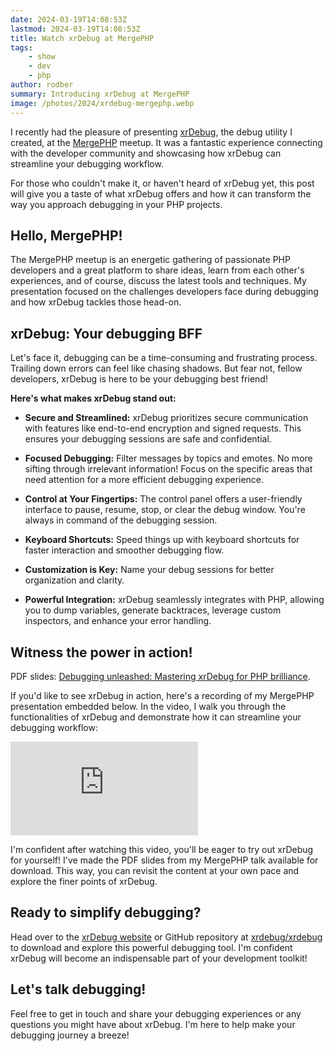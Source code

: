 ```yaml
---
date: 2024-03-19T14:08:53Z
lastmod: 2024-03-19T14:08:53Z
title: Watch xrDebug at MergePHP
tags:
    - show
    - dev
    - php
author: rodber
summary: Introducing xrDebug at MergePHP
image: /photos/2024/xrdebug-mergephp.webp
---
```


I recently had the pleasure of presenting [xrDebug](https://xrdebug.com), the debug utility I created, at the [MergePHP](https://www.mergephp.com/) meetup. It was a fantastic experience connecting with the developer community and showcasing how xrDebug can streamline your debugging workflow.

For those who couldn't make it, or haven't heard of xrDebug yet, this post will give you a taste of what xrDebug offers and how it can transform the way you approach debugging in your PHP projects.

## Hello, MergePHP!

The MergePHP meetup is an energetic gathering of passionate PHP developers and a great platform to share ideas, learn from each other's experiences, and of course, discuss the latest tools and techniques. My presentation focused on the challenges developers face during debugging and how xrDebug tackles those head-on.

## xrDebug: Your debugging BFF

Let's face it, debugging can be a time-consuming and frustrating process. Trailing down errors can feel like chasing shadows. But fear not, fellow developers, xrDebug is here to be your debugging best friend!

**Here's what makes xrDebug stand out:**

* **Secure and Streamlined:** xrDebug prioritizes secure communication with features like end-to-end encryption and signed requests. This ensures your debugging sessions are safe and confidential.

* **Focused Debugging:** Filter messages by topics and emotes. No more sifting through irrelevant information! Focus on the specific areas that need attention for a more efficient debugging experience.

* **Control at Your Fingertips:** The control panel offers a user-friendly interface to pause, resume, stop, or clear the debug window. You're always in command of the debugging session.

* **Keyboard Shortcuts:** Speed things up with keyboard shortcuts for faster interaction and smoother debugging flow.

* **Customization is Key:** Name your debug sessions for better organization and clarity.

* **Powerful Integration:** xrDebug seamlessly integrates with PHP, allowing you to dump variables, generate backtraces, leverage custom inspectors, and enhance your error handling.

## Witness the power in action!

PDF slides: [Debugging unleashed: Mastering xrDebug for PHP brilliance](/files/2024/xrdebug-mergephp.pdf).

If you'd like to see xrDebug in action, here's a recording of my MergePHP presentation embedded below. In the video, I walk you through the functionalities of xrDebug and demonstrate how it can streamline your debugging workflow:

<div class="embed-responsive embed-responsive-16by9">
  <iframe class="embed-responsive-item m-0" src="https://www.youtube.com/embed/5HoCbXVMltE" frameborder="0" allow="accelerometer; autoplay; clipboard-write; encrypted-media; gyroscope; picture-in-picture" allowfullscreen></iframe>
</div>

I'm confident after watching this video, you'll be eager to try out xrDebug for yourself! I've made the PDF slides from my MergePHP talk available for download. This way, you can revisit the content at your own pace and explore the finer points of xrDebug.

## Ready to simplify debugging?

Head over to the [xrDebug website](https://xrdebug.com) or GitHub repository at [xrdebug/xrdebug](https://github.com/xrdebug/xrdebug) to download and explore this powerful debugging tool. I'm confident xrDebug will become an indispensable part of your development toolkit!

## Let's talk debugging!

Feel free to get in touch and share your debugging experiences or any questions you might have about xrDebug. I'm here to help make your debugging journey a breeze!
